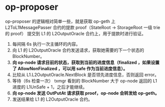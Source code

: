 # op-proposer

op-proposer 的逻辑相对简单一些，就是获取 op-geth 上 L2ToL1MessagePasser 合约的提款 proof（StateRoot -> StorageRoot 一级 trie 的 proof） 
提交到 L1 的 L2OutputOracle 合约上，用于提款时进行验证。

1. 每间隔 6s 执行一次主循环的内容。
2. 向 L1 的 L2OutputOracle 合约发送请求，获取她需要的下一个状态的 BlockNumber。
3. **向 op-node 请求目前的状态，获取到当前的进度信息（finalized ，如果设置了 AllowNonFinalized ，可以用 safe 作为当前进度信息）。**
4. 比较从 L1.L2OutputOracle.NextBlock 是否领先进度信息，否则返回 error。
5. 等待（6s 检查一次） txmgr 看到的 BlockNumber 大于 op-node 返回的 L1 进度的 L1UnSafe + 1，之后才能继续。
6. **向 op-node 发送 OutPutAt 请求获取 proof，op-node 会转发给 op-geth。**
7. 发送结果给 L1 的 L2OutputOracle 合约。